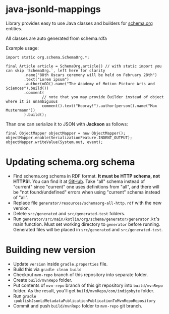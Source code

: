 java-jsonld-mappings
====================

Library provides easy to use Java classes and builders for [schema.org](http://schema.org/) entities.

All classes are auto generated from schema.rdfa

Example usage:
```
import static org.schema.SchemaOrg.*;

final Article article = SchemaOrg.article() // with static import you can skip `SchemaOrg.`, left here for clarity
        .name("88th Oscars ceremony will be held on February 28th")
        .text("Lorem ipsum")
        .author(nGO().name("The Academy of Motion Picture Arts and Sciences").build())
        .comment(
                // note that you may provide Builder instead of object where it is unambiguous
                comment().text("Hooray!").author(person().name("Max Mustermann"))
        ).build();
```

Than one can serialize it to JSON with __Jackson__ as follows:
```
final ObjectMapper objectMapper = new ObjectMapper();
objectMapper.enable(SerializationFeature.INDENT_OUTPUT);
objectMapper.writeValue(System.out, event);
```

# Updating schema.org schema

- Find schema.org schema in RDF format. **It must be HTTP schema, not HTTPS!**. You can find it at 
[GitHub](https://github.com/schemaorg/schemaorg/tree/main/data/releases). Take "all" schema instead of "current" since
"current" one uses definitions from "all", and there will be "not found/undefined" errors when using "current" schema instead of 
"all".
- Replace file `generator/resources/schemaorg-all-http.rdf` with the new version.
- Delete `src/generated` and `src/generated-test` folders.
- Run `generator/src/main/kotlin/org/schema/generator/generator.kt`'s main function. 
Must set working directory to `generator` before running. Generated files will be placed in `src/generated` and 
`src/generated-test`.

# Building new version
- Update `version` inside `gradle.properties` file.
- Build this via `gradle clean build`
- Checkout `mvn-repo` branch of this repository into separate folder.
- Create `build/mvnRepo` folder.
- Put contents of `mvn-repo` branch of this git repository into `build/mvnRepo` folder.
As the result, you'll get `build/mvnRepo/com/indigobyte` folder.
- Run `gradle :publishJsonLdMetadataPublicationPublicationToMvnRepoRepository`
- Commit and push `build/mvnRepo` folder to `mvn-repo` git branch.
